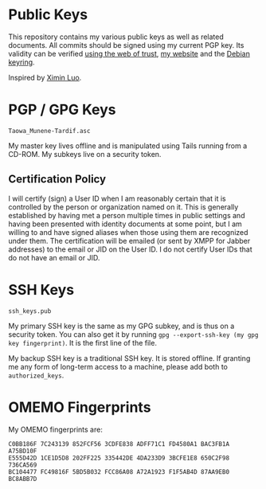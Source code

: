 # Public Keys

This repository contains my various public keys as well as related 
documents. All commits should be signed using my current PGP key.
Its validity can be verified [using the web of trust](https://pgp.cs.uu.nl/),
[my website](https://taowa.ca/key.asc) and the [Debian keyring](https://keyring.debian.org/).



Inspired by [Ximin Luo](https://github.com/infinity0/pubkeys).


# PGP / GPG Keys
`Taowa_Munene-Tardif.asc`


My master key lives offline and is manipulated using Tails running from
a CD-ROM. My subkeys live on a security token.


## Certification Policy
I will certify (sign) a User ID when I am reasonably certain that it is 
controlled by the person or organization named on it. This is generally
established by having met a person multiple times in public settings
and having been presented with identity documents at some point, but I
am willing to and have signed aliases when those using them are
recognized under them. The certification will be emailed (or sent by 
XMPP for Jabber addresses) to the email or JID on the User ID. I do not
certify User IDs that do not have an email or JID.


# SSH Keys
`ssh_keys.pub`

My primary SSH key is the same as my GPG subkey, and is thus on a
security token. You can also get it by running
`gpg --export-ssh-key (my gpg key fingerprint)`. It is the first line
of the file.

My backup SSH key is a traditional SSH key. It is stored offline. If
granting me any form of long-term access to a machine, please
add both to `authorized_keys`.


# OMEMO Fingerprints
My OMEMO fingerprints are:
```
C0BB186F 7C243139 852FCF56 3CDFE838 ADFF71C1 FD4580A1 BAC3FB1A A75BD10F
E555D42D 1CE1D5D8 202FF225 335442DE 4DA233D9 3BCFE1E8 650C2F98 736CA569
BC104477 FC49816F 5BD5B032 FCC86A08 A72A1923 F1F5AB4D 87AA9EB0 BC8ABB7D
```

